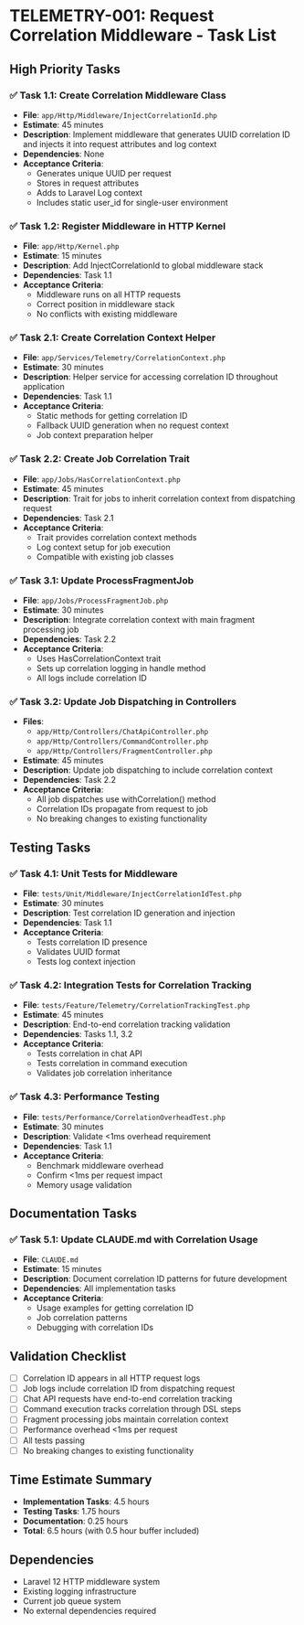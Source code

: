 # TELEMETRY-001: Request Correlation Middleware - Task List

## High Priority Tasks

### ✅ Task 1.1: Create Correlation Middleware Class
- **File**: `app/Http/Middleware/InjectCorrelationId.php`
- **Estimate**: 45 minutes
- **Description**: Implement middleware that generates UUID correlation ID and injects it into request attributes and log context
- **Dependencies**: None
- **Acceptance Criteria**: 
  - Generates unique UUID per request
  - Stores in request attributes
  - Adds to Laravel Log context
  - Includes static user_id for single-user environment

### ✅ Task 1.2: Register Middleware in HTTP Kernel
- **File**: `app/Http/Kernel.php`
- **Estimate**: 15 minutes  
- **Description**: Add InjectCorrelationId to global middleware stack
- **Dependencies**: Task 1.1
- **Acceptance Criteria**:
  - Middleware runs on all HTTP requests
  - Correct position in middleware stack
  - No conflicts with existing middleware

### ✅ Task 2.1: Create Correlation Context Helper
- **File**: `app/Services/Telemetry/CorrelationContext.php`
- **Estimate**: 30 minutes
- **Description**: Helper service for accessing correlation ID throughout application
- **Dependencies**: Task 1.1
- **Acceptance Criteria**:
  - Static methods for getting correlation ID
  - Fallback UUID generation when no request context
  - Job context preparation helper

### ✅ Task 2.2: Create Job Correlation Trait
- **File**: `app/Jobs/HasCorrelationContext.php`
- **Estimate**: 45 minutes
- **Description**: Trait for jobs to inherit correlation context from dispatching request
- **Dependencies**: Task 2.1
- **Acceptance Criteria**:
  - Trait provides correlation context methods
  - Log context setup for job execution
  - Compatible with existing job classes

### ✅ Task 3.1: Update ProcessFragmentJob
- **File**: `app/Jobs/ProcessFragmentJob.php`
- **Estimate**: 30 minutes
- **Description**: Integrate correlation context with main fragment processing job
- **Dependencies**: Task 2.2
- **Acceptance Criteria**:
  - Uses HasCorrelationContext trait
  - Sets up correlation logging in handle method
  - All logs include correlation ID

### ✅ Task 3.2: Update Job Dispatching in Controllers
- **Files**: 
  - `app/Http/Controllers/ChatApiController.php`
  - `app/Http/Controllers/CommandController.php`
  - `app/Http/Controllers/FragmentController.php`
- **Estimate**: 45 minutes
- **Description**: Update job dispatching to include correlation context
- **Dependencies**: Task 2.2
- **Acceptance Criteria**:
  - All job dispatches use withCorrelation() method
  - Correlation IDs propagate from request to job
  - No breaking changes to existing functionality

## Testing Tasks

### ✅ Task 4.1: Unit Tests for Middleware
- **File**: `tests/Unit/Middleware/InjectCorrelationIdTest.php`
- **Estimate**: 30 minutes
- **Description**: Test correlation ID generation and injection
- **Dependencies**: Task 1.1
- **Acceptance Criteria**:
  - Tests correlation ID presence
  - Validates UUID format
  - Tests log context injection

### ✅ Task 4.2: Integration Tests for Correlation Tracking
- **File**: `tests/Feature/Telemetry/CorrelationTrackingTest.php`  
- **Estimate**: 45 minutes
- **Description**: End-to-end correlation tracking validation
- **Dependencies**: Tasks 1.1, 3.2
- **Acceptance Criteria**:
  - Tests correlation in chat API
  - Tests correlation in command execution
  - Validates job correlation inheritance

### ✅ Task 4.3: Performance Testing
- **File**: `tests/Performance/CorrelationOverheadTest.php`
- **Estimate**: 30 minutes
- **Description**: Validate <1ms overhead requirement
- **Dependencies**: Task 1.1
- **Acceptance Criteria**:
  - Benchmark middleware overhead
  - Confirm <1ms per request impact
  - Memory usage validation

## Documentation Tasks

### ✅ Task 5.1: Update CLAUDE.md with Correlation Usage
- **File**: `CLAUDE.md`
- **Estimate**: 15 minutes
- **Description**: Document correlation ID patterns for future development
- **Dependencies**: All implementation tasks
- **Acceptance Criteria**:
  - Usage examples for getting correlation ID
  - Job correlation patterns
  - Debugging with correlation IDs

## Validation Checklist

- [ ] Correlation ID appears in all HTTP request logs
- [ ] Job logs include correlation ID from dispatching request  
- [ ] Chat API requests have end-to-end correlation tracking
- [ ] Command execution tracks correlation through DSL steps
- [ ] Fragment processing jobs maintain correlation context
- [ ] Performance overhead <1ms per request
- [ ] All tests passing
- [ ] No breaking changes to existing functionality

## Time Estimate Summary
- **Implementation Tasks**: 4.5 hours
- **Testing Tasks**: 1.75 hours  
- **Documentation**: 0.25 hours
- **Total**: 6.5 hours (with 0.5 hour buffer included)

## Dependencies
- Laravel 12 HTTP middleware system
- Existing logging infrastructure  
- Current job queue system
- No external dependencies required